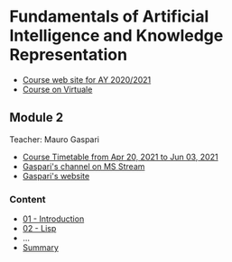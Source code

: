 # Fundamentals of Artificial Intelligence and Knowledge Representation

- [Course web site for AY 2020/2021](https://www.unibo.it/en/teaching/course-unit-catalogue/course-unit/2020/446566)
- [Course on Virtuale](https://virtuale.unibo.it/course/view.php?id=18810#section-5)

## Module 2

Teacher: Mauro Gaspari

- [Course Timetable from Apr 20, 2021 to Jun 03, 2021](https://www.unibo.it/en/teaching/course-unit-catalogue/course-unit/2020/446566/orariolezioni#447772)
- [Gaspari's channel on MS Stream](https://web.microsoftstream.com/user/a2374c7e-3191-4b84-8837-8b9d9d3df4d3)
- [Gaspari's website](http://cs.unibo.it/~gaspari/)

### Content

- [01 - Introduction](01%20-%20Introduction.md)
- [02 - Lisp](02%20-%20Lisp.md)
- ...
- [Summary](summary.md)
